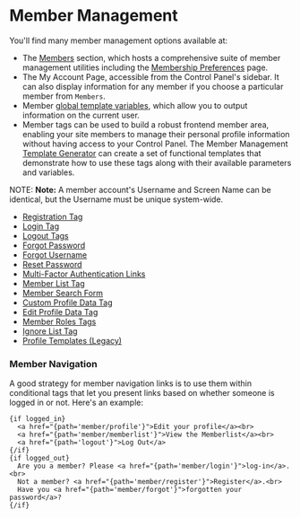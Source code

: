 <!--
    This source file is part of the open source project
    ExpressionEngine User Guide (https://github.com/ExpressionEngine/ExpressionEngine-User-Guide)

    @link      https://expressionengine.com/
    @copyright Copyright (c) 2003-2020, Packet Tide, LLC (https://packettide.com)
    @license   https://expressionengine.com/license Licensed under Apache License, Version 2.0
-->

# Member Management

You'll find many member management options available at:

- The [Members](control-panel/member-manager.md) section, which hosts a comprehensive suite of member management utilities including the [Membership Preferences](control-panel/settings/members.md) page.
- The My Account Page, accessible from the Control Panel's sidebar. It can also display information for any member if you choose a particular member from `Members`.
- Member [global template variables](templates/globals/single-variables.md#member-variables), which allow you to output information on the current user.
- Member tags can be used to build a robust frontend member  area, enabling your site members to manage their personal profile information without having access to your Control Panel.  The Member Management [Template Generator](templates/generators.md) can create a set of functional templates that demonstrate how to use these tags along with their available parameters and variables.


NOTE: **Note:** A member account's Username and Screen Name can be identical, but the Username must be unique system-wide.

- [Registration Tag](member/registration.md)
- [Login Tag](member/login.md)
- [Logout Tags](member/logout.md)
- [Forgot Password](member/forgot-password.md)
- [Forgot Username](member/forgot-username.md)
- [Reset Password](member/reset-password.md)
- [Multi-Factor Authentication Links](member/mfa.md)
- [Member List Tag](member/memberlist.md)
- [Member Search Form](member/search.md)
- [Custom Profile Data Tag](member/custom-profile-data.md)
- [Edit Profile Data Tag](member/edit-profile.md)
- [Member Roles Tags](member/member-roles-tags.md)
- [Ignore List Tag](member/ignore-list.md)
- [Profile Templates (Legacy)](member/profile-templates.md)


### Member Navigation

A good strategy for member navigation links is to use them within conditional tags that let you present links based on whether someone is logged in or not. Here's an example:

    {if logged_in}
      <a href="{path='member/profile'}">Edit your profile</a><br>
      <a href="{path='member/memberlist'}">View the Memberlist</a><br>
      <a href="{path='logout'}">Log Out</a>
    {/if}
    {if logged_out}
      Are you a member? Please <a href="{path='member/login'}">log-in</a>.<br>
      Not a member? <a href="{path='member/register'}">Register</a>.<br>
      Have you <a href="{path='member/forgot'}">forgotten your password</a>?
    {/if}
